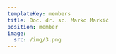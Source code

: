 ```yaml
---
templateKey: members
title: Doc. dr. sc. Marko Markić
position: member
image:
  src: /img/3.png
---
```

